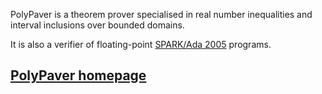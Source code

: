 
PolyPaver is a theorem prover specialised in real number
inequalities and interval inclusions over bounded domains.

It is also a verifier of floating-point 
[SPARK/Ada 2005](http://en.wikipedia.org/wiki/SPARK_(programming_language)) programs.

                    
## [PolyPaver homepage](http://michalkonecny.github.io/polypaver/_site/)
